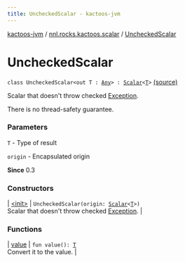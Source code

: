 ```yaml
---
title: UncheckedScalar - kactoos-jvm
---
```


[kactoos-jvm](../../index.html) / [nnl.rocks.kactoos.scalar](../index.html) / [UncheckedScalar](./index.html)

# UncheckedScalar

`class UncheckedScalar<out T : `[`Any`](https://kotlinlang.org/api/latest/jvm/stdlib/kotlin/-any/index.html)`> : `[`Scalar`](../../nnl.rocks.kactoos/-scalar/index.html)`<`[`T`](index.html#T)`>` [(source)](https://github.com/neonailol/kactoos/blob/master/kactoos-jvm/src/main/kotlin/nnl/rocks/kactoos/scalar/UncheckedScalar.kt#L19)

Scalar that doesn't throw checked [Exception](https://kotlinlang.org/api/latest/jvm/stdlib/kotlin/-exception/index.html).

There is no thread-safety guarantee.

### Parameters

`T` - Type of result

`origin` - Encapsulated origin

**Since**
0.3

### Constructors

| [&lt;init&gt;](-init-.html) | `UncheckedScalar(origin: `[`Scalar`](../../nnl.rocks.kactoos/-scalar/index.html)`<`[`T`](index.html#T)`>)`<br>Scalar that doesn't throw checked [Exception](https://kotlinlang.org/api/latest/jvm/stdlib/kotlin/-exception/index.html). |

### Functions

| [value](value.html) | `fun value(): `[`T`](index.html#T)<br>Convert it to the value. |

